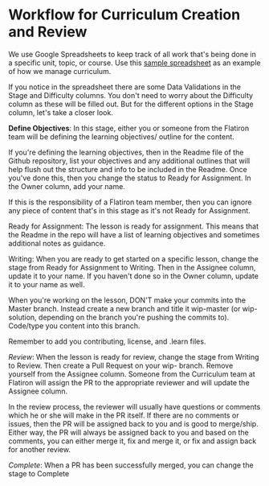 # Workflow for Curriculum Creation and Review

We use Google Spreadsheets to keep track of all work that's being done in a specific unit, topic, or course. Use this [sample spreadsheet](https://docs.google.com/spreadsheets/d/1DxZ_Iwnk9X6cMNrQBtVVgJnhsOezJ4ez2WTq7MX2ges/edit#gid=0&vpid=A2) as an example of how we manage curriculum. 


If you notice in the spreadsheet there are some Data Validations in the Stage and Difficulty columns. You don't need to worry about the Difficulty column as these will be filled out. But for the different options in the Stage column, let's take a closer look.

**Define Objectives**: In this stage, either you or someone from the Flatiron team will be defining the learning objectives/ outline for the content. 

If you're defining the learning objectives, then in the Readme file of the Github repository, list your objectives and any additional outlines that will help flush out the structure and info to be included in the Readme. Once you've done this, then you change the status to Ready for Assignment. In the Owner column, add your name. 

If this is the responsibility of a Flatiron team member, then you can ignore any piece of content that's in this stage as it's not Ready for Assignment.

Ready for Assignment: The lesson is ready for assignment. This means that the Readme in the repo will have a list of learning objectives and sometimes additional notes as guidance. 

Writing: When you are ready to get started on a specific lesson, change the stage from Ready for Assignment to Writing. Then in the Assignee column, update it to your name. If you haven't done so in the Owner column, update it to your name as well.  


When you're working on the lesson, DON'T make your commits into the Master branch. Instead create a new branch and title it wip-master (or wip-solution, depending on the branch you're pushing the commits to). Code/type you content into this branch. 

Remember to add you contributing, license, and .learn files. 

*Review*: When the lesson is ready for review, change the stage from Writing to Review. Then create a Pull Request on your wip- branch. Remove yourself from the Assignee column. Someone from the Curriculum team at Flatiron will assign the PR to the appropriate reviewer and will update the Assignee column. 

In the review process, the reviewer will usually have questions or comments which he or she will make in the PR itself. If there are no comments or issues, then the PR will be assigned back to you and is good to merge/ship. Either way, the PR will always be assigned back to you and based on the comments, you can either merge it, fix and merge it, or fix and assign back for another review. 

*Complete*: When a PR has been successfully merged, you can change the stage to Complete